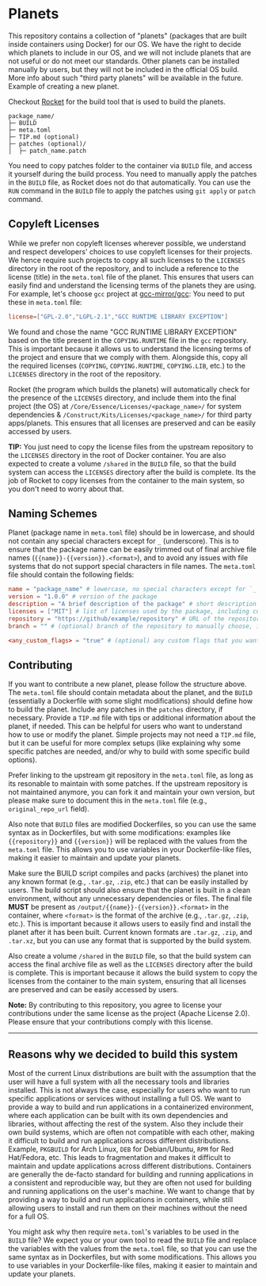 # Planets

This repository contains a collection of "planets" (packages that are built inside containers using Docker) for our OS. We have the right to decide which planets to include in our OS, and we will not include planets that are not useful or do not meet our standards. Other planets can be installed manually by users, but they will not be included in the official OS build. More info about such "third party planets" will be available in the future.
Example of creating a new planet.

Checkout [Rocket](https://github.com/rovelstars/Rocket) for the build tool that is used to build the planets.

```tree
package_name/
├─ BUILD
├─ meta.toml
├─ TIP.md (optional)
├─ patches (optional)/
│  ├─ patch_name.patch

```

You need to copy patches folder to the container via `BUILD` file, and access it yourself during the build process. You need to manually apply the patches in the `BUILD` file, as Rocket does not do that automatically. You can use the `RUN` command in the `BUILD` file to apply the patches using `git apply` or `patch` command.

## Copyleft Licenses

While we prefer non copyleft licenses wherever possible, we understand and respect developers' choices to use copyleft licenses for their projects. We hence require such projects to copy all such licenses to the `LICENSES` directory in the root of the repository, and to include a reference to the license (title) in the `meta.toml` file of the planet. This ensures that users can easily find and understand the licensing terms of the planets they are using.
For example, let's choose `gcc` project at [gcc-mirror/gcc](https://github.com/gcc-mirror/gcc):
You need to put these in `meta.toml` file:

```toml
license=["GPL-2.0","LGPL-2.1","GCC RUNTIME LIBRARY EXCEPTION"]
```

We found and chose the name "GCC RUNTIME LIBRARY EXCEPTION" based on the title present in the `COPYING.RUNTIME` file in the `gcc` repository. This is important because it allows us to understand the licensing terms of the project and ensure that we comply with them.
Alongside this, copy all the required licenses (`COPYING`, `COPYING.RUNTIME`, `COPYING.LIB`, etc.) to the `LICENSES` directory in the root of the repository.

Rocket (the program which builds the planets) will automatically check for the presence of the `LICENSES` directory, and include them into the final project (the OS) at `/Core/Essence/Licenses/<package_name>/` for system dependencies & `/Construct/Kits/Licenses/<package_name>/` for third party apps/planets. This ensures that all licenses are preserved and can be easily accessed by users.

**TIP:** You just need to copy the license files from the upstream repository to the `LICENSES` directory in the root of Docker container. You are also expected to create a volume `/shared` in the `BUILD` file, so that the build system can access the `LICENSES` directory after the build is complete. Its the job of Rocket to copy licenses from the container to the main system, so you don't need to worry about that.

## Naming Schemes

Planet (package name in `meta.toml` file) should be in lowercase, and should not contain any special characters except for `_` (underscore). This is to ensure that the package name can be easily trimmed out of final archive file names (`{{name}}-{{version}}.<format>`), and to avoid any issues with file systems that do not support special characters in file names. The `meta.toml` file should contain the following fields:

```toml
name = "package_name" # lowercase, no special characters except for `_`
version = "1.0.0" # version of the package
description = "A brief description of the package" # short description of the package
licenses = ["MIT"] # list of licenses used by the package, including custom ones (choose the first line of the license file - they're usually titles of the licenses)
repository = "https://github/example/repository" # URL of the repository where the package is hosted
branch = "" # (optional) branch of the repository to manually choose, incase the tags are not same as version, or if you want to use a specific branch. Note: you need to manually apply this to BUILD file too.

<any_custom_flags> = "true" # (optional) any custom flags that you want to use in the BUILD file, e.g., `custom_uname_o = "true"` for uutils package. Please note that this is not a standard field, and you can use any name you want, as long as it is used in the BUILD file. Keep it in snake_case, and use it in the BUILD file as `{{any_custom_flags}}`. Please also write a TIP.md file explaining what this flag does, and how to use it. This is important because it allows users to understand the purpose of the flag and how to use it effectively.
```

## Contributing

If you want to contribute a new planet, please follow the structure above. The `meta.toml` file should contain metadata about the planet, and the `BUILD` (essentially a Dockerfile with some slight modifications) should define how to build the planet.
Include any patches in the `patches` directory, if necessary.
Provide a `TIP.md` file with tips or additional information about the planet, if needed. This can be helpful for users who want to understand how to use or modify the planet. Simple projects may not need a `TIP.md` file, but it can be useful for more complex setups (like explaining why some specific patches are needed, and/or why to build with some specific build options).

Prefer linking to the upstream git repository in the `meta.toml` file, as long as its resonable to maintain with some patches. If the upstream repository is not maintained anymore, you can fork it and maintain your own version, but please make sure to document this in the `meta.toml` file (e.g., `original_repo_url` field).

Also note that `BUILD` files are modified Dockerfiles, so you can use the same syntax as in Dockerfiles, but with some modifications: examples like `{{repository}}` and `{{version}}` will be replaced with the values from the `meta.toml` file. This allows you to use variables in your Dockerfile-like files, making it easier to maintain and update your planets.

Make sure the BUILD script compiles and packs (archives) the planet into any known format (e.g., `.tar.gz`, `.zip`, etc.) that can be easily installed by users. The build script should also ensure that the planet is built in a clean environment, without any unnecessary dependencies or files. The final file **MUST** be present as `/output/{{name}}-{{version}}.<format>` in the container, where `<format>` is the format of the archive (e.g., `.tar.gz`, `.zip`, etc.). This is important because it allows users to easily find and install the planet after it has been built. Current known formats are `.tar.gz`, `.zip`, and `.tar.xz`, but you can use any format that is supported by the build system.

Also create a volume `/shared` in the `BUILD` file, so that the build system can access the final archive file as well as the `LICENSES` directory after the build is complete. This is important because it allows the build system to copy the licenses from the container to the main system, ensuring that all licenses are preserved and can be easily accessed by users.

**Note:** By contributing to this repository, you agree to license your contributions under the same license as the project (Apache License 2.0). Please ensure that your contributions comply with this license.

---

## Reasons why we decided to build this system

Most of the current Linux distributions are built with the assumption that the user will have a full system with all the necessary tools and libraries installed. This is not always the case, especially for users who want to run specific applications or services without installing a full OS. We want to provide a way to build and run applications in a containerized environment, where each application can be built with its own dependencies and libraries, without affecting the rest of the system. Also they include their own build systems, which are often not compatible with each other, making it difficult to build and run applications across different distributions. Example, `PKGBUILD` for Arch Linux, `DEB` for Debian/Ubuntu, `RPM` for Red Hat/Fedora, etc. This leads to fragmentation and makes it difficult to maintain and update applications across different distributions. Containers are generally the de-facto standard for building and running applications in a consistent and reproducible way, but they are often not used for building and running applications on the user's machine. We want to change that by providing a way to build and run applications in containers, while still allowing users to install and run them on their machines without the need for a full OS.

You might ask why then require `meta.toml`'s variables to be used in the `BUILD` file? We expect you or your own tool to read the `BUILD` file and replace the variables with the values from the `meta.toml` file, so that you can use the same syntax as in Dockerfiles, but with some modifications. This allows you to use variables in your Dockerfile-like files, making it easier to maintain and update your planets.
